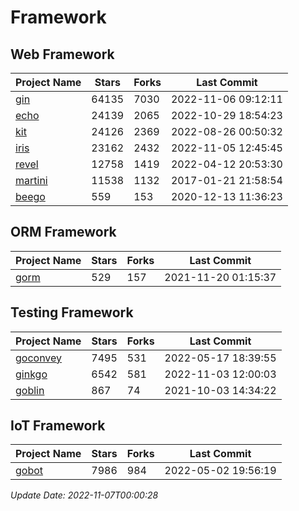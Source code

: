 # Framework

## Web Framework
| Project Name | Stars | Forks | Last Commit |
| ------------ | ----- | ----- | ----------- |
| [gin](https://github.com/gin-gonic/gin) | 64135 | 7030 | 2022-11-06 09:12:11 |
| [echo](https://github.com/labstack/echo) | 24139 | 2065 | 2022-10-29 18:54:23 |
| [kit](https://github.com/go-kit/kit) | 24126 | 2369 | 2022-08-26 00:50:32 |
| [iris](https://github.com/kataras/iris) | 23162 | 2432 | 2022-11-05 12:45:45 |
| [revel](https://github.com/revel/revel) | 12758 | 1419 | 2022-04-12 20:53:30 |
| [martini](https://github.com/go-martini/martini) | 11538 | 1132 | 2017-01-21 21:58:54 |
| [beego](https://github.com/astaxie/beego) | 559 | 153 | 2020-12-13 11:36:23 |

## ORM Framework
| Project Name | Stars | Forks | Last Commit |
| ------------ | ----- | ----- | ----------- |
| [gorm](https://github.com/jinzhu/gorm) | 529 | 157 | 2021-11-20 01:15:37 |

## Testing Framework
| Project Name | Stars | Forks | Last Commit |
| ------------ | ----- | ----- | ----------- |
| [goconvey](https://github.com/smartystreets/goconvey) | 7495 | 531 | 2022-05-17 18:39:55 |
| [ginkgo](https://github.com/onsi/ginkgo) | 6542 | 581 | 2022-11-03 12:00:03 |
| [goblin](https://github.com/franela/goblin) | 867 | 74 | 2021-10-03 14:34:22 |

## IoT Framework
| Project Name | Stars | Forks | Last Commit |
| ------------ | ----- | ----- | ----------- |
| [gobot](https://github.com/hybridgroup/gobot) | 7986 | 984 | 2022-05-02 19:56:19 |

*Update Date: 2022-11-07T00:00:28*